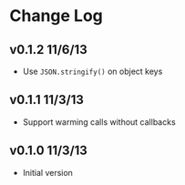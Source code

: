 # Change Log

## v0.1.2 11/6/13

* Use `JSON.stringify()` on object keys

## v0.1.1 11/3/13

* Support warming calls without callbacks

## v0.1.0 11/3/13

* Initial version
